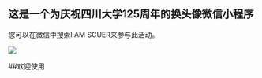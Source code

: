## 这是一个为庆祝四川大学125周年的换头像微信小程序
您可以在微信中搜索I AM SCUER来参与此活动。

<img src = 'https://s3.bmp.ovh/imgs/2021/09/165de189da08e9a7.jpg' />


##欢迎使用
